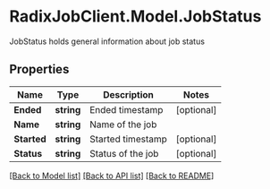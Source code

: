# RadixJobClient.Model.JobStatus
JobStatus holds general information about job status

## Properties

Name | Type | Description | Notes
------------ | ------------- | ------------- | -------------
**Ended** | **string** | Ended timestamp | [optional] 
**Name** | **string** | Name of the job | 
**Started** | **string** | Started timestamp | [optional] 
**Status** | **string** | Status of the job | [optional] 

[[Back to Model list]](../README.md#documentation-for-models) [[Back to API list]](../README.md#documentation-for-api-endpoints) [[Back to README]](../README.md)

